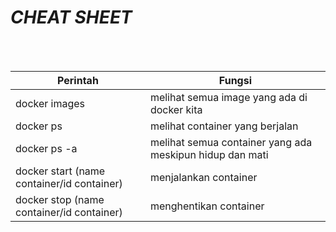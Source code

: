 *CHEAT SHEET*
=

<br>
<br>

| Perintah | Fungsi |
| ---      | ---    |
|docker images | melihat semua image yang ada di docker kita|
|docker ps | melihat container yang berjalan|
|docker ps -a | melihat semua container yang ada meskipun hidup dan mati|
|docker start (name container/id container)| menjalankan container|
|docker stop (name container/id container) | menghentikan container|